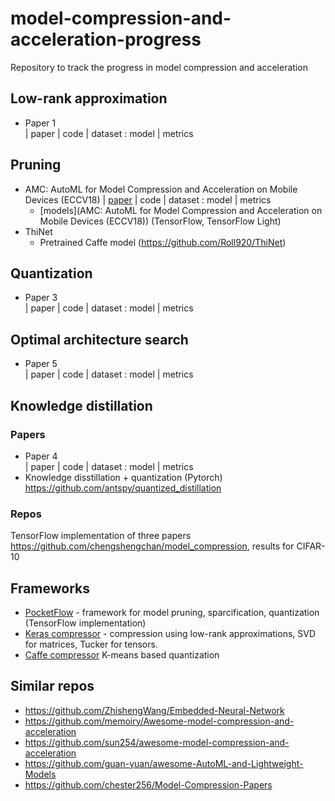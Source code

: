 # model-compression-and-acceleration-progress
Repository to track the progress in model compression and acceleration

## Low-rank approximation

- Paper 1 \
| paper | code | dataset : model | metrics

## Pruning

- AMC: AutoML for Model Compression and Acceleration on Mobile Devices (ECCV18)
| [paper](https://arxiv.org/abs/1802.03494) | code | dataset : model | metrics
  - [models](AMC: AutoML for Model Compression and Acceleration on Mobile Devices (ECCV18)) (TensorFlow, TensorFlow Light)
- ThiNet 
  - Pretrained Caffe model (https://github.com/Roll920/ThiNet)

## Quantization

- Paper 3 \
| paper | code | dataset : model | metrics

## Optimal architecture search 
- Paper 5 \
| paper | code | dataset : model | metrics

## Knowledge distillation 

### Papers
- Paper 4 \
| paper | code | dataset : model | metrics
- Knowledge disstillation + quantization (Pytorch)
https://github.com/antspy/quantized_distillation

### Repos
TensorFlow implementation of three papers https://github.com/chengshengchan/model_compression, results for CIFAR-10


## Frameworks
- [PocketFlow](https://github.com/Tencent/PocketFlow) - framework for model pruning, sparcification, quantization (TensorFlow implementation) 
- [Keras compressor](https://github.com/DwangoMediaVillage/keras_compressor) - compression using low-rank approximations, SVD for matrices, Tucker for tensors.
- [Caffe compressor](https://github.com/yuanyuanli85/CaffeModelCompression) K-means based quantization

## Similar repos

- https://github.com/ZhishengWang/Embedded-Neural-Network
- https://github.com/memoiry/Awesome-model-compression-and-acceleration
- https://github.com/sun254/awesome-model-compression-and-acceleration
- https://github.com/guan-yuan/awesome-AutoML-and-Lightweight-Models
- https://github.com/chester256/Model-Compression-Papers
